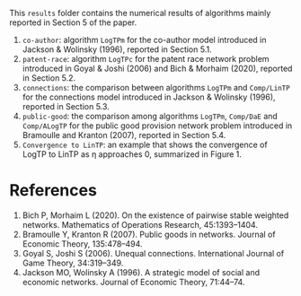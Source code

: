 This `results` folder contains the numerical results of algorithms mainly reported in Section 5 of the paper. 
1. `co-author`: algorithm `LogTPm` for the co-author model introduced in Jackson & Wolinsky (1996), reported in Section 5.1.
2. `patent-race`: algorithm `LogTPc` for the patent race network problem introduced in Goyal & Joshi (2006) and Bich & Morhaim (2020), reported in Section 5.2.
3. `connections`: the comparison between algorithms `LogTPm` and `Comp/LinTP` for the connections model introduced in Jackson & Wolinsky (1996), reported in Section 5.3.
4. `public-good`: the comparison among algorithms `LogTPm`, `Comp/DaE` and `Comp/ALogTP` for the public good provision network problem introduced in Bramoulle and Kranton (2007), reported in Section 5.4.
5. `Convergence to LinTP`: an example that shows the convergence of LogTP to LinTP as η approaches 0, summarized in Figure 1. 

# References
1. Bich P, Morhaim L (2020). On the existence of pairwise stable weighted networks. Mathematics of Operations Research, 45:1393–1404.
2. Bramoulle Y, Kranton R (2007). Public goods in networks. Journal of Economic Theory, 135:478–494.
3. Goyal S, Joshi S (2006). Unequal connections. International Journal of Game Theory, 34:319–349.
4. Jackson MO, Wolinsky A (1996). A strategic model of social and economic networks. Journal of Economic Theory, 71:44–74.
